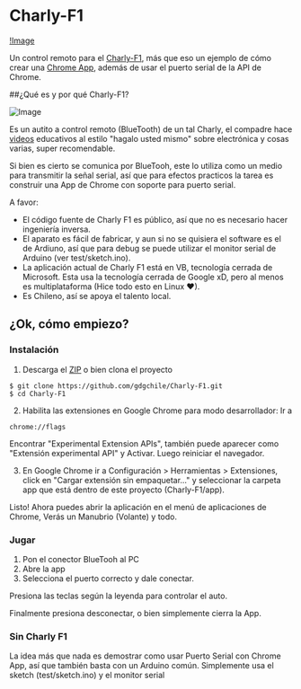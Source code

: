 Charly-F1
=========

[!Image](https://raw.githubusercontent.com/gdgchile/Charly-F1/master/screen.png)

Un control remoto para el [Charly-F1](http://www.charlylabs.cl/charly-labs/charly-f1-version1-1-autito-control-remoto-bluetooth-con-arduino-y-avr/),
más que eso un ejemplo de cómo crear una [Chrome App](https://developer.chrome.com/apps/about_apps),
además de usar el puerto serial de la API de Chrome.

##¿Qué es y por qué Charly-F1?

![Image](http://www.charlylabs.cl/wp-content/uploads/2013/09/f1-cap-300x160.jpg)

Es un autito a control remoto (BlueTooth) de un tal Charly, el compadre hace [videos](https://www.youtube.com/user/charlylabs)
educativos al estilo "hagalo usted mismo" sobre electrónica y cosas varias, super recomendable.

Si bien es cierto se comunica por BlueTooh, este lo utiliza como un medio para transmitir la señal
serial, así que para efectos practicos la tarea es construir una App de Chrome con soporte para
puerto serial.

A favor:
* El código fuente de Charly F1 es público, así que no es necesario hacer ingeniería inversa.
* El aparato es fácil de fabricar, y aun si no se quisiera el software es el de Ardiuno, así que para
debug se puede utilizar el monitor serial de Arduino (ver test/sketch.ino).
* La aplicación actual de Charly F1 está en VB, tecnología cerrada de Microsoft. Esta usa la tecnología
cerrada de Google xD, pero al menos es multiplataforma (Hice todo esto en Linux ♥).
* Es Chileno, así se apoya el talento local.

## ¿Ok, cómo empiezo?

### Instalación

1. Descarga el [ZIP](https://github.com/gdgchile/Charly-F1/archive/master.zip) o bien clona el proyecto
```
$ git clone https://github.com/gdgchile/Charly-F1.git
$ cd Charly-F1
```
2. Habilita las extensiones en Google Chrome para modo desarrollador:
Ir a
```
chrome://flags
```
Encontrar "Experimental Extension APIs", también puede aparecer como "Extensión experimental API" y Activar. Luego reiniciar el navegador.

3. En Google Chrome ir a Configuración > Herramientas > Extensiones, click en "Cargar extensión sin empaquetar..." y
seleccionar la carpeta app que está dentro de este proyecto (Charly-F1/app).

Listo! Ahora puedes abrir la aplicación en el menú de aplicaciones de Chrome, Verás un Manubrio (Volante) y todo.

### Jugar

1. Pon el conector BlueTooh al PC
2. Abre la app
3. Selecciona el puerto correcto y dale conectar.

Presiona las teclas según la leyenda para controlar el auto.

Finalmente presiona desconectar, o bien simplemente cierra la App.

### Sin Charly F1

La idea más que nada es demostrar como usar Puerto Serial con Chrome App, así que también basta
con un Arduino común. Simplemente usa el sketch (test/sketch.ino) y el monitor serial


